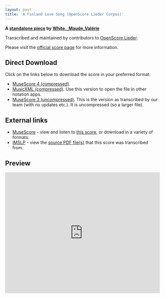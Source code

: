 ```yaml
---
layout: post
title: 'A Finland Love Song (OpenScore Lieder Corpus)'
---
```


__A [standalone piece](https://fourscoreandmore.org/openscore/lieder/White,_Maude_Valérie/_/) by [White,_Maude_Valérie](https://fourscoreandmore.org/openscore/lieder/White,_Maude_Valérie)__

Transcribed and maintained by contributors to [OpenScore Lieder].

Please visit the [official score page] for more information.

[official score page]: https://musescore.com/openscore-lieder-corpus/scores/6230361
[OpenScore Lieder]: https://musescore.com/openscore-lieder-corpus

## Direct Download

Click on the links below to download the score in your preferred format:
- [MuseScore 4 (compressed)](https://github.com/openscore/lieder/blob/main/scores/White,_Maude_Valérie/_/A_Finland_Love_Song/lc6230361.mscz?raw=true).
- [MusicXML (compressed)](https://github.com/openscore/lieder/blob/main/scores/White,_Maude_Valérie/_/A_Finland_Love_Song/lc6230361.mxl?raw=true). Use this version to open the file in other notation apps.
- [MuseScore 3 (uncompressed)](https://github.com/openscore/lieder/blob/main/scores/White,_Maude_Valérie/_/A_Finland_Love_Song/lc6230361.mscx?raw=true). This is the version as transcribed by our team (with no updates etc.). It is uncompressed (so a larger file).

## External links

- [MuseScore] - view and listen to [this score][MuseScore], or download in a variety of formats.
- [IMSLP] - view the [source PDF file(s)][IMSLP] that this score was transcribed from.

[MuseScore]: https://musescore.com/score/6230361
[IMSLP]: https://imslp.org/wiki/Special:ReverseLookup/629935

## Preview

<iframe width="100%" height="394" src="https://musescore.com/openscore-lieder-corpus/scores/6230361/embed" frameborder="0" allowfullscreen allow="autoplay; fullscreen"></iframe>
